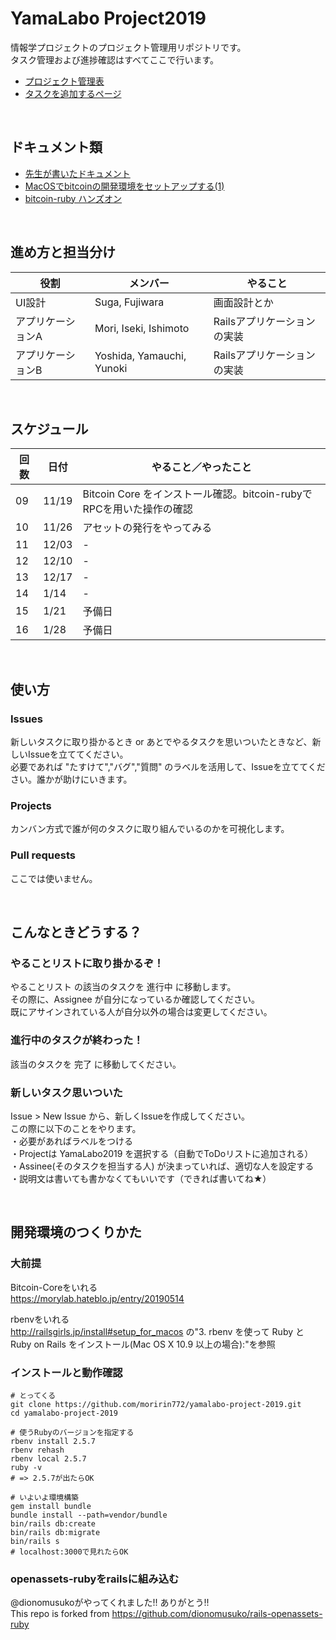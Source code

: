 # YamaLabo Project2019
情報学プロジェクトのプロジェクト管理用リポジトリです。  
タスク管理および進捗確認はすべてここで行います。

- [プロジェクト管理表](https://github.com/moririn772/yamalabo-project-2019/projects/1)
- [タスクを追加するページ](https://github.com/moririn772/yamalabo-project-2019/issues/new)

<br>

## ドキュメント類

- [先生が書いたドキュメント](https://github.com/ShigeichiroYamasaki/yamalabo)
- [MacOSでbitcoinの開発環境をセットアップする(1)](https://gist.github.com/moririn772/e75d57a1d1ea9b6a35c5bd4bb188b1ba)
- [bitcoin-ruby ハンズオン](https://github.com/ShigeichiroYamasaki/yamalabo/blob/master/bitcoin-ruby.md)

<br>

## 進め方と担当分け

| 役割  | メンバー | やること   |
| ---- |------- | -------- |
| UI設計 | Suga, Fujiwara | 画面設計とか |
| アプリケーションA | Mori, Iseki, Ishimoto | Railsアプリケーションの実装 |
| アプリケーションB | Yoshida, Yamauchi, Yunoki | Railsアプリケーションの実装 |


<br>

## スケジュール

| 回数 | 日付   | やること／やったこと   |
| ---- |----- | -------- |
| 09 | 11/19  | Bitcoin Core をインストール確認。bitcoin-rubyでRPCを用いた操作の確認 |
| 10 | 11/26  | アセットの発行をやってみる |
| 11 | 12/03  | -     |
| 12 | 12/10  | -     |
| 13 | 12/17  | -     |
| 14 | 1/14   | -     |
| 15 | 1/21   | 予備日 |
| 16 | 1/28   | 予備日 |

<br>

## 使い方

### Issues
新しいタスクに取り掛かるとき or あとでやるタスクを思いついたときなど、新しいIssueを立ててください。  
必要であれば "たすけて","バグ","質問" のラベルを活用して、Issueを立ててください。誰かが助けにいきます。

### Projects
カンバン方式で誰が何のタスクに取り組んでいるのかを可視化します。  

### Pull requests
ここでは使いません。

<br>

## こんなときどうする？

### やることリストに取り掛かるぞ！
やることリスト の該当のタスクを 進行中 に移動します。  
その際に、Assignee が自分になっているか確認してください。  
既にアサインされている人が自分以外の場合は変更してください。

### 進行中のタスクが終わった！
該当のタスクを 完了 に移動してください。
 
### 新しいタスク思いついた
Issue > New Issue から、新しくIssueを作成してください。  
この際に以下のことをやります。    
・必要があればラベルをつける  
・Projectは YamaLabo2019 を選択する（自動でToDoリストに追加される）   
・Assinee(そのタスクを担当する人) が決まっていれば、適切な人を設定する  
・説明文は書いても書かなくてもいいです（できれば書いてね★）

<br>

## 開発環境のつくりかた

### 大前提

Bitcoin-Coreをいれる  
https://morylab.hateblo.jp/entry/20190514

rbenvをいれる  
http://railsgirls.jp/install#setup_for_macos の"3. rbenv を使って Ruby と Ruby on Rails をインストール(Mac OS X 10.9 以上の場合):"を参照


### インストールと動作確認

```
# とってくる
git clone https://github.com/moririn772/yamalabo-project-2019.git
cd yamalabo-project-2019

# 使うRubyのバージョンを指定する
rbenv install 2.5.7
rbenv rehash
rbenv local 2.5.7
ruby -v
# => 2.5.7が出たらOK

# いよいよ環境構築
gem install bundle
bundle install --path=vendor/bundle
bin/rails db:create
bin/rails db:migrate
bin/rails s
# localhost:3000で見れたらOK
```

### openassets-rubyをrailsに組み込む

@dionomusukoがやってくれました!! ありがとう!!  
This repo is forked from https://github.com/dionomusuko/rails-openassets-ruby

